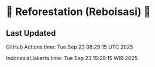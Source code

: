 
# 🌳 Reforestation (Reboisasi) 🌲

## Last Updated

GitHub Actions time: Tue Sep 23 08:29:15 UTC 2025

Indonesia/Jakarta time: Tue Sep 23 15:29:15 WIB 2025

